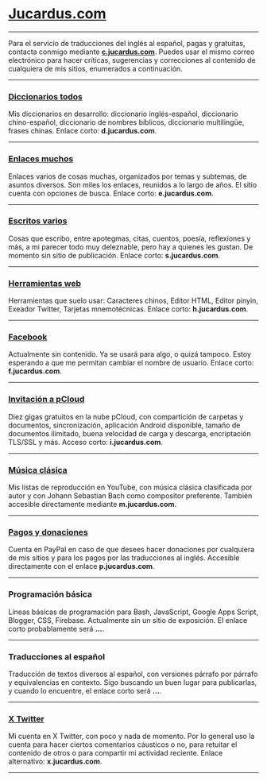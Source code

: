 # [Jucardus.com](https://jucardus.github.io)

---

Para el servicio de traducciones del inglés al español, pagas y gratuitas, contacta conmigo mediante [**c.jucardus.com**](https://c.jucardus.com). Puedes usar el mismo correo electrónico para hacer críticas, sugerencias y correcciones al contenido de cualquiera de mis sitios, enumerados a continuación.

---

### [Diccionarios todos](https://app.box.com/s/w6srug9bmgcs4bzzhj8ep2yk198052kw)

Mis diccionarios en desarrollo: diccionario inglés-español, diccionario chino-español, diccionario de nombres bíblicos, diccionario multilingüe, frases chinas. Enlace corto: **d.jucardus.com**.

---

### [Enlaces muchos](https://enlcs.github.io)

Enlaces varios de cosas muchas, organizados por temas y subtemas, de asuntos diversos. Son miles los enlaces, reunidos a lo largo de años. El sitio cuenta con opciones de busca. Enlace corto: **e.jucardus.com**.

---

### [Escritos varios](https://jucardus.blogspot.com)

Cosas que escribo, entre apotegmas, citas, cuentos, poesía, reflexiones y más, a mi parecer todo muy deleznable, pero hay a quienes les gustan. De momento sin sitio de publicación. Enlace corto: **s.jucardus.com**.

---

### [Herramientas web](https://github.com/jucardus/jucardus.github.io/blob/main/herramientas.md)

Herramientas que suelo usar: Caracteres chinos, Editor HTML, Editor pinyin, Exeador Twitter, Tarjetas mnemotécnicas. Enlace corto: **h.jucardus.com**.

---

### [Facebook](https://www.facebook.com/profile.php?id=61561035651414)

Actualmente sin contenido. Ya se usará para algo, o quizá tampoco. Estoy esperando a que me permitan cambiar el nombre de usuario. Enlace corto: **f.jucardus.com**.

---

### [Invitación a pCloud](https://u.pcloud.com/#page=register&invite=sBID7ZQ96upV)

Diez gigas gratuitos en la nube pCloud, con compartición de carpetas y documentos, sincronización, aplicación Android disponible, tamaño de documentos ilimitado, buena velocidad de carga y descarga, encriptación TLS/SSL y más. Acceso corto: **i.jucardus.com**.

---

### [Música clásica](https://www.youtube.com/@jucardus/playlists)

Mis listas de reproducción en YouTube, con música clásica clasificada por autor y con Johann Sebastian Bach como compositor preferente. También accesible directamente mediante **m.jucardus.com**.

---

### [Pagos y donaciones](https://www.paypal.com/paypalme/jucardus)

Cuenta en PayPal en caso de que desees hacer donaciones por cualquiera de mis sitios y para los pagos por las traducciones al inglés. Accesible directamente con el enlace **p.jucardus.com**.

---

### Programación básica

Líneas básicas de programación para Bash, JavaScript, Google Apps Script, Blogger, CSS, Firebase. Actualmente sin un sitio de exposición. El enlace corto probablamente será **...**.

---

### Traducciones al español

Traducción de textos diversos al español, con versiones párrafo por párrafo y equivalencias en contexto. Sigo buscando un buen lugar para publicarlas, y cuando lo encuentre, el enlace corto será **...**.

---

### [X Twitter](https://x.com/jucardus)

Mi cuenta en X Twitter, con poco y nada de momento. Por lo general uso la cuenta para hacer ciertos comentarios cáusticos o no, para retuitar el contenido de otros o para compartir mi actividad reciente. Enlace alternativo: **x.jucardus.com**.

---

<!--img src="./qr.png" style="display: block; margin: auto;"-->
